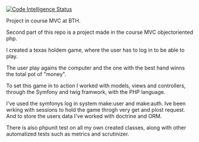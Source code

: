 [![Code Intelligence Status](https://scrutinizer-ci.com/g/mariabjuvsjo/mvc-rep/badges/code-intelligence.svg?b=main)](https://scrutinizer-ci.com/code-intelligence)

Project in course MVC at BTH.

Second part of this repo is a project made in the course MVC objectoriented php.

I created a texas holdem game, where the user has to log in to be able to play. 

The user play agains the computer and the one with the best hand winns the total pot of "money".

To set this game in to action I worked with models, views and controllers, through the Symfony and twig framwork, with the PHP language.

I've used the symfonys log in system make:user and make:auth. Ive been wrking with sessions to hold the game throgh very get and plost request.
And to store the users data I've worked with doctrine and ORM.

There is also phpunit test on all my own created classes, along with other automatized tests such as metrics and scrutinizer.


